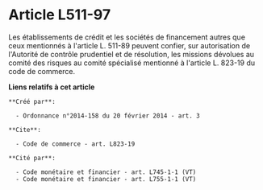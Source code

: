 # Article L511-97

Les établissements de crédit et les sociétés de financement autres que ceux mentionnés à l'article L. 511-89 peuvent confier,
sur autorisation de l'Autorité de contrôle prudentiel et de résolution, les missions dévolues au comité des risques au comité
spécialisé mentionné à l'article L. 823-19 du code de commerce.

**Liens relatifs à cet article**

	**Créé par**:

	  - Ordonnance n°2014-158 du 20 février 2014 - art. 3

	**Cite**:

	  - Code de commerce - art. L823-19

	**Cité par**:

	  - Code monétaire et financier - art. L745-1-1 (VT)
	  - Code monétaire et financier - art. L755-1-1 (VT)
